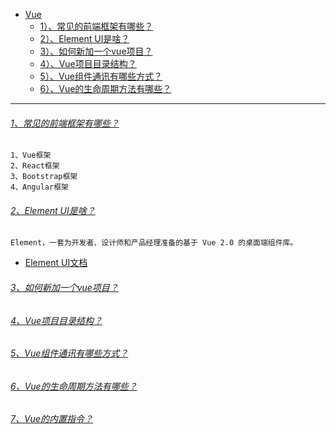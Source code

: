 * [Vue]()
    - [1）、常见的前端框架有哪些？]()
    - [2）、Element UI是啥？]()
    - [3）、如何新加一个vue项目？]()
    - [4）、Vue项目目录结构？]()
    - [5）、Vue组件通讯有哪些方式？]()
    - [6）、Vue的生命周期方法有哪些？]()

---
###### [1、常见的前端框架有哪些？]()
    1、Vue框架
    2、React框架
    3、Bootstrap框架
    4、Angular框架

###### [2、Element UI是啥？]()
    Element，一套为开发者、设计师和产品经理准备的基于 Vue 2.0 的桌面端组件库。
* [Element UI文档](https://element.eleme.cn/#/zh-CN)


###### [3、如何新加一个vue项目？]()



###### [4、Vue项目目录结构？]()

###### [5、Vue组件通讯有哪些方式？]()


###### [6、Vue的生命周期方法有哪些？]()


###### [7、Vue的内置指令？]()

